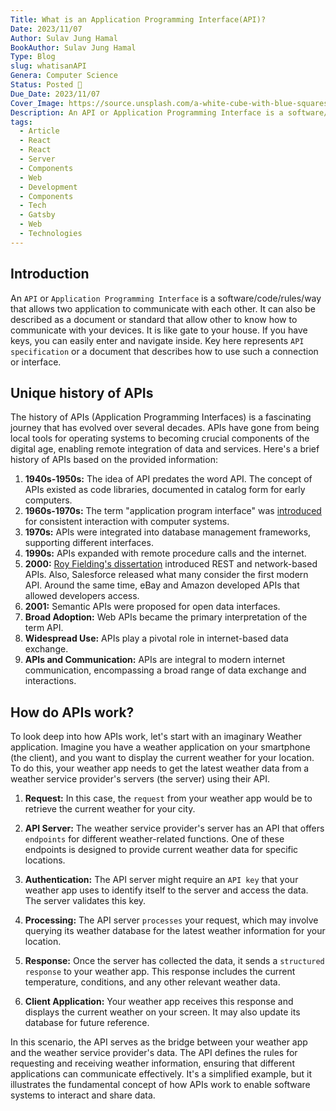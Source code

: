 ```yaml
---
Title: What is an Application Programming Interface(API)?
Date: 2023/11/07
Author: Sulav Jung Hamal
BookAuthor: Sulav Jung Hamal
Type: Blog
slug: whatisanAPI
Genera: Computer Science
Status: Posted 🔗
Due_Date: 2023/11/07
Cover_Image: https://source.unsplash.com/a-white-cube-with-blue-squares-4sRFTaQSM8Q
Description: An API or Application Programming Interface is a software/code/rules/way that allows two application to communicate with each other. It can also be described as a document or standard that allow other to know how to communicate with your devices. It is like gate to your house. If you have keys, you can easily enter and navigate inside. Key here represents API specification or a document that describes how to use such a connection or interface.
tags:
  - Article
  - React
  - React
  - Server
  - Components
  - Web
  - Development
  - Components
  - Tech
  - Gatsby
  - Web
  - Technologies
---
```


## Introduction
An `API` or `Application Programming Interface` is a software/code/rules/way that allows two application to communicate with each other. It can also be described as a document or standard that allow other to know how to communicate with your devices. It is like gate to your house. If you have keys, you can easily enter and navigate inside. Key here represents `API specification` or a document that describes how to use such a connection or interface. 
## Unique history of APIs
The history of APIs (Application Programming Interfaces) is a fascinating journey that has evolved over several decades. APIs have gone from being local tools for operating systems to becoming crucial components of the digital age, enabling remote integration of data and services. Here's a brief history of APIs based on the provided information:
1. **1940s-1950s:** The idea of API predates the word API. The concept of APIs existed as code libraries, documented in catalog form for early computers.
2. **1960s-1970s:** The term "application program interface" was [introduced](https://www.computer.org/csdl/proceedings-article/afips/1968/50720533/12OmNyRPgFZ) for consistent interaction with computer systems.
3. **1970s:** APIs were integrated into database management frameworks, supporting different interfaces.
4. **1990s:** APIs expanded with remote procedure calls and the internet.
5. **2000:** [Roy Fielding's dissertation](https://ics.uci.edu/~fielding/pubs/dissertation/top.htm) introduced REST and network-based APIs. Also, Salesforce released what many consider the first modern API. Around the same time, eBay and Amazon developed APIs that allowed developers access. 
6. **2001:** Semantic APIs were proposed for open data interfaces.
7. **Broad Adoption:** Web APIs became the primary interpretation of the term API.
8. **Widespread Use:** APIs play a pivotal role in internet-based data exchange.
9. **APIs and Communication:** APIs are integral to modern internet communication, encompassing a broad range of data exchange and interactions.

## How do APIs work? 
To look deep into how APIs work, let's start with an imaginary Weather application. Imagine you have a weather application on your smartphone (the client), and you want to display the current weather for your location. To do this, your weather app needs to get the latest weather data from a weather service provider's servers (the server) using their API.

1. **Request:** In this case, the `request` from your weather app would be to retrieve the current weather for your city.
    
2. **API Server:** The weather service provider's server has an API that offers `endpoints` for different weather-related functions. One of these endpoints is designed to provide current weather data for specific locations.
    
3. **Authentication:** The API server might require an `API key` that your weather app uses to identify itself to the server and access the data. The server validates this key.
    
4. **Processing:** The API server `processes` your request, which may involve querying its weather database for the latest weather information for your location.
    
5. **Response:** Once the server has collected the data, it sends a `structured response` to your weather app. This response includes the current temperature, conditions, and any other relevant weather data.
    
6. **Client Application:** Your weather app receives this response and displays the current weather on your screen. It may also update its database for future reference.
    

In this scenario, the API serves as the bridge between your weather app and the weather service provider's data. The API defines the rules for requesting and receiving weather information, ensuring that different applications can communicate effectively. It's a simplified example, but it illustrates the fundamental concept of how APIs work to enable software systems to interact and share data.